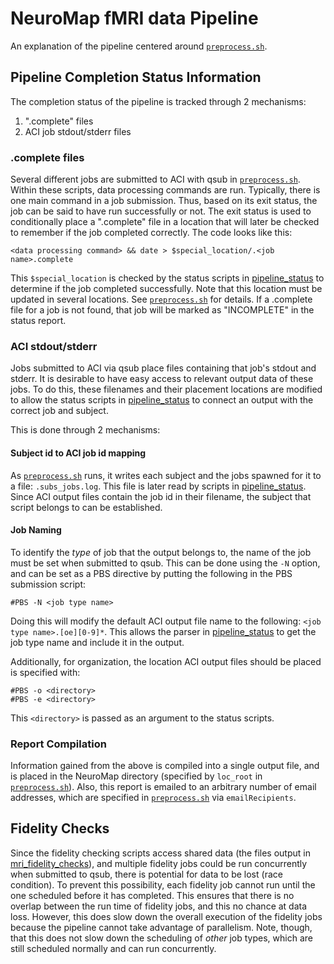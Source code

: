 # NeuroMap fMRI data Pipeline
An explanation of the pipeline centered around [`preprocess.sh`](preprocess.sh).

## Pipeline Completion Status Information
The completion status of the pipeline is tracked through 2 mechanisms:

1. ".complete" files
1. ACI job stdout/stderr files

### .complete files
Several different jobs are submitted to ACI with qsub in [`preprocess.sh`](preprocess.sh). Within these scripts, data processing commands are run. Typically, there is one main command in a job submission. Thus, based on its exit status, the job can be said to have run successfully or not. The exit status is used to conditionally place a ".complete" file in a location that will later be checked to remember if the job completed correctly. The code looks like this:

```
<data processing command> && date > $special_location/.<job name>.complete
```

This `$special_location` is checked by the status scripts in [pipeline_status](pipeline_status) to determine if the job completed successfully. Note that this location must be updated in several locations. See [`preprocess.sh`](preprocess.sh) for details. If a .complete file for a job is not found, that job will be marked as "INCOMPLETE" in the status report.

### ACI stdout/stderr
Jobs submitted to ACI via qsub place files containing that job's stdout and stderr. It is desirable to have easy access to relevant output data of these jobs. To do this, these filenames and their placement locations are modified to allow the status scripts in [pipeline_status](pipeline_status) to connect an output with the correct job and subject. 

This is done through 2 mechanisms:

#### Subject id to ACI job id mapping
As [`preprocess.sh`](preprocess.sh) runs, it writes each subject and the jobs spawned for it to a file: `.subs_jobs.log`. This file is later read by scripts in [pipeline_status](pipeline_status). Since ACI output files contain the job id in their filename, the subject that script belongs to can be established.

#### Job Naming
To identify the *type* of job that the output belongs to, the name of the job must be set when submitted to qsub. This can be done using the `-N` option, and can be set as a PBS directive by putting the following in the PBS submission script:

```
#PBS -N <job type name>
```

Doing this will modify the default ACI output file name to the following: `<job type name>.[oe][0-9]*`. This allows the parser in [pipeline_status](pipeline_status) to get the job type name and include it in the output.

Additionally, for organization, the location ACI output files should be placed is specified with:

```
#PBS -o <directory>
#PBS -e <directory>
```

This `<directory>` is passed as an argument to the status scripts.

### Report Compilation
Information gained from the above is compiled into a single output file, and is placed in the NeuroMap directory (specified by `loc_root` in [`preprocess.sh`](preprocess.sh)). Also, this report is emailed to an arbitrary number of email addresses, which are specified in [`preprocess.sh`](preprocess.sh) via `emailRecipients`. 

## Fidelity Checks
Since the fidelity checking scripts access shared data (the files output in [mri_fidelity_checks](mri_fidelity_checks)), and multiple fidelity jobs could be run concurrently when submitted to qsub, there is potential for data to be lost (race condition). To prevent this possibility, each fidelity job cannot run until the one scheduled before it has completed. This ensures that there is no overlap between the run time of fidelity jobs, and this no chance at data loss. However, this does slow down the overall execution of the fidelity jobs because the pipeline cannot take advantage of parallelism. Note, though, that this does not slow down the scheduling of *other* job types, which are still scheduled normally and can run concurrently.
